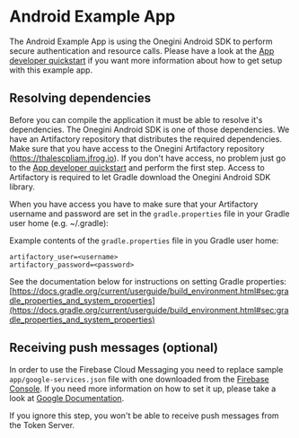 # Android Example App

The Android Example App is using the Onegini Android SDK to perform secure authentication and resource calls. Please have a look at the
[App developer quickstart](https://docs.onegini.com/app-developer-quickstart.html) if you want more information about how to get setup with
this example app.

## Resolving dependencies

Before you can compile the application it must be able to resolve it's dependencies. The Onegini Android SDK is one of those dependencies.
We have an Artifactory repository that distributes the required dependencies. Make sure that you have access to the Onegini Artifactory
repository (https://thalescpliam.jfrog.io). If you don't have access, no problem just go to
the [App developer quickstart](https://docs.onegini.com/app-developer-quickstart.html#step1) and perform the first step. Access to
Artifactory is required to let Gradle download the Onegini Android SDK library.

When you have access you have to make sure that your Artifactory username and password are set in the `gradle.properties` file in your
Gradle user home
(e.g. ~/.gradle):

Example contents of the `gradle.properties` file in you Gradle user home:

```
artifactory_user=<username>
artifactory_password=<password>
```

See the documentation below for instructions on setting Gradle properties:
[https://docs.gradle.org/current/userguide/build_environment.html#sec:gradle_properties_and_system_properties](https://docs.gradle.org/current/userguide/build_environment.html#sec:gradle_properties_and_system_properties)

## Receiving push messages (optional)

In order to use the Firebase Cloud Messaging you need to replace sample `app/google-services.json` file with one downloaded from
the [Firebase Console](https://console.firebase.google.com/). If you need more information on how to set it up, please take a look at
[Google Documentation](https://firebase.google.com/docs/android/setup#manually_add_firebase).

If you ignore this step, you won't be able to receive push messages from the Token Server.
